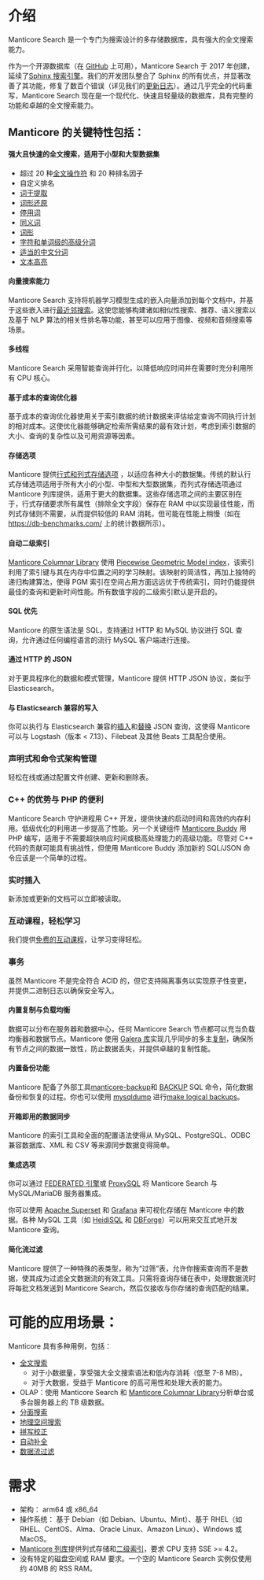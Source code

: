 # 介绍

Manticore Search 是一个专门为搜索设计的多存储数据库，具有强大的全文搜索能力。

作为一个开源数据库（在 [GitHub](https://github.com/manticoresoftware/manticoresearch/) 上可用），Manticore Search 于 2017 年创建，延续了[Sphinx 搜索引擎](https://sphinxsearch.com/)。我们的开发团队整合了 Sphinx 的所有优点，并显著改善了其功能，修复了数百个错误（详见我们的[更新日志](https://manual.manticoresearch.com/Changelog)）。通过几乎完全的代码重写，Manticore Search 现在是一个现代化、快速且轻量级的数据库，具有完整的功能和卓越的全文搜索能力。

## Manticore 的关键特性包括：
#### 强大且快速的全文搜索，适用于小型和大型数据集

  * 超过 20 种[全文操作符](https://play.manticoresearch.com/fulltextintro/)<!--{target="_blank"}--> 和 20 种排名因子
  * 自定义排名
  * [词干提取](Creating_a_table/NLP_and_tokenization/Morphology.md)
  * [词形还原](Creating_a_table/NLP_and_tokenization/Morphology.md)
  * [停用词](Creating_a_table/NLP_and_tokenization/Ignoring_stop-words.md)
  * [同义词](Creating_a_table/NLP_and_tokenization/Exceptions.md)
  * [词形](Creating_a_table/NLP_and_tokenization/Wordforms.md)
  * [字符和单词级的高级分词](Creating_a_table/NLP_and_tokenization/Low-level_tokenization.md)
  * [适当的中文分词](Creating_a_table/NLP_and_tokenization/Languages_with_continuous_scripts.md)
  * [文本高亮](Searching/Highlighting.md)

#### 向量搜索能力

Manticore Search 支持将机器学习模型生成的嵌入向量添加到每个文档中，并基于这些嵌入进行[最近邻搜索](Searching/KNN.md)。这使您能够构建诸如相似性搜索、推荐、语义搜索以及基于 NLP 算法的相关性排名等功能，甚至可以应用于图像、视频和音频搜索等场景。

#### 多线程
Manticore Search 采用智能查询并行化，以降低响应时间并在需要时充分利用所有 CPU 核心。

#### 基于成本的查询优化器
基于成本的查询优化器使用关于索引数据的统计数据来评估给定查询不同执行计划的相对成本。这使优化器能够确定检索所需结果的最有效计划，考虑到索引数据的大小、查询的复杂性以及可用资源等因素。

#### 存储选项
Manticore 提供[行式和列式存储选项](Creating_a_table/Data_types.md#行存储和列存储属性) ，以适应各种大小的数据集。传统的默认行式存储选项适用于所有大小的小型、中型和大型数据集，而列式存储选项通过 Manticore 列库提供，适用于更大的数据集。这些存储选项之间的主要区别在于，行式存储要求所有属性（排除全文字段）保存在 RAM 中以实现最佳性能，而列式存储则不需要，从而提供较低的 RAM 消耗，但可能在性能上稍慢（如在 https://db-benchmarks.com/ 上的统计数据所示）。

#### 自动二级索引
[Manticore Columnar Library](https://github.com/manticoresoftware/columnar/) 使用 [Piecewise Geometric Model index](https://github.com/gvinciguerra/PGM-index)，该索引利用了索引键与其在内存中位置之间的学习映射。该映射的简洁性，再加上独特的递归构建算法，使得 PGM 索引在空间占用方面远远优于传统索引，同时仍能提供最佳的查询和更新时间性能。所有数值字段的二级索引默认是开启的。

#### SQL 优先
Manticore 的原生语法是 SQL，支持通过 HTTP 和 MySQL 协议进行 SQL 查询，允许通过任何编程语言的流行 MySQL 客户端进行连接。

#### 通过 HTTP 的 JSON
对于更具程序化的数据和模式管理，Manticore 提供 HTTP JSON 协议，类似于 Elasticsearch。

#### 与 Elasticsearch 兼容的写入
你可以执行与 Elasticsearch 兼容的[插入](Data_creation_and_modification/Adding_documents_to_a_table/Adding_documents_to_a_real-time_table.md#向实时表添加文档)和[替换](Data_creation_and_modification/Updating_documents/REPLACE.md#REPLACE) JSON 查询，这使得 Manticore 可以与 Logstash（版本 < 7.13）、Filebeat 及其他 Beats 工具配合使用。

### 声明式和命令式架构管理

轻松在线或通过配置文件创建、更新和删除表。

### C++ 的优势与 PHP 的便利

Manticore Search 守护进程用 C++ 开发，提供快速的启动时间和高效的内存利用。低级优化的利用进一步提高了性能。另一个关键组件 [Manticore Buddy](https://github.com/manticoresoftware/manticoresearch-buddy) 用 PHP 编写，适用于不需要超快响应时间或极高处理能力的高级功能。尽管对 C++ 代码的贡献可能具有挑战性，但使用 Manticore Buddy 添加新的 SQL/JSON 命令应该是一个简单的过程。

### 实时插入

新添加或更新的文档可以立即被读取。

### 互动课程，轻松学习

我们提供[免费的互动课程](https://play.manticoresearch.com/)，让学习变得轻松。

### 事务

虽然 Manticore 不是完全符合 ACID 的，但它支持隔离事务以实现原子性变更，并提供二进制日志以确保安全写入。

#### 内置复制与负载均衡
数据可以分布在服务器和数据中心，任何 Manticore Search 节点都可以充当负载均衡器和数据节点。Manticore 使用 [Galera 库](https://galeracluster.com/)实现几乎同步的多主[复制](https://play.manticoresearch.com/replication/)，确保所有节点之间的数据一致性，防止数据丢失，并提供卓越的复制性能。

#### 内置备份功能
Manticore 配备了外部工具[manticore-backup](Securing_and_compacting_a_table/Backup_and_restore.md)和 [BACKUP](Securing_and_compacting_a_table/Backup_and_restore.md#备份-SQL-命令参考)  SQL 命令，简化数据备份和恢复的过程。你也可以使用 [mysqldump](https://dev.mysql.com/doc/refman/8.0/en/mysqldump.html)  进行[make logical backups](Securing_and_compacting_a_table/Backup_and_restore.md#使用-mysqldump-进行备份和恢复)。

#### 开箱即用的数据同步
Manticore 的索引工具和全面的配置语法使得从 MySQL、PostgreSQL、ODBC 兼容数据库、XML 和 CSV 等来源同步数据变得简单。

#### 集成选项
你可以通过 [FEDERATED 引擎](Extensions/FEDERATED.md)或 [ProxySQL](https://manticoresearch.com/2018/06/18/using-proxysql-to-route-inserts-in-a-distributed-realtime-index/) 将 Manticore Search 与 MySQL/MariaDB 服务器集成。

你可以使用 [Apache Superset](https://manticoresearch.com/blog/manticoresearch-apache-superset-integration/) 和  [Grafana](https://manticoresearch.com/blog/manticoresearch-grafana-integration/) 来可视化存储在 Manticore 中的数据。各种 MySQL 工具（如 [HeidiSQL](https://www.heidisql.com/) 和 [DBForge](https://www.devart.com/dbforge/)）可以用来交互式地开发 Manticore 查询。

#### 简化流过滤
Manticore 提供了一种特殊的表类型，称为“过筛”表，允许你搜索查询而不是数据，使其成为过滤全文数据流的有效工具。只需将查询存储在表中，处理数据流时将每批文档发送到 Manticore Search，然后仅接收与你存储的查询匹配的结果。

# 可能的应用场景：
Manticore 具有多种用例，包括：

  * [全文搜索](https://play.manticoresearch.com/fulltextintro/)
    * 对于小数据量，享受强大全文搜索语法和低内存消耗（低至 7-8 MB）。
    * 对于大数据，受益于 Manticore 的高可用性和处理大表的能力。
  * OLAP：使用 Manticore Search 和  [Manticore Columnar Library](https://github.com/manticoresoftware/columnar)分析单台或多台服务器上的 TB 级数据。
  * [分面搜索](https://play.manticoresearch.com/faceting/)
  * [地理空间搜索](https://play.manticoresearch.com/geosearch/)
  * [拼写校正](https://play.manticoresearch.com/didyoumean/)
  * [自动补全](https://play.manticoresearch.com/simpleautocomplete/)
  * [数据流过滤](https://play.manticoresearch.com/pq/)

# 需求

* 架构： arm64 或 x86_64
* 操作系统： 基于 Debian（如 Debian、Ubuntu、Mint）、基于 RHEL（如 RHEL、CentOS、Alma、Oracle Linux、Amazon Linux）、Windows 或 MacOS。
* [Manticore 列库](https://github.com/manticoresoftware/columnar)提供列式存储和[二级索引](introduction.md#自动二级索引)，要求 CPU 支持 SSE >= 4.2。
* 没有特定的磁盘空间或 RAM 要求。一个空的 Manticore Search 实例仅使用约 40MB 的 RSS RAM。

<!-- proofread -->
